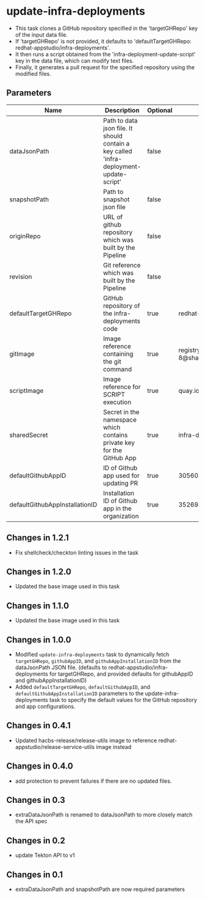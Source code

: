 # update-infra-deployments

* This task clones a GitHub repository specified in the 'targetGHRepo' key of the input data file.
* If 'targetGHRepo' is not provided, it defaults to 'defaultTargetGHRepo: redhat-appstudio/infra-deployments'.
* It then runs a script obtained from the 'infra-deployment-update-script' key in the data file, which can modify text files.
* Finally, it generates a pull request for the specified repository using the modified files.


## Parameters
| Name                           | Description                                                                                  | Optional | Default Value                                                                                                                                    |
|--------------------------------|----------------------------------------------------------------------------------------------|----------|--------------------------------------------------------------------------------------------------------------------------------------------------|
| dataJsonPath                   | Path to data json file. It should contain a key called 'infra-deployment-update-script'      | false    |                                                                                                                                                  |
| snapshotPath                   | Path to snapshot json file                                                                   | false    |                                                                                                                                                  |
| originRepo                     | URL of github repository which was built by the Pipeline                                     | false    |                                                                                                                                                  |
| revision                       | Git reference which was built by the Pipeline                                                | false    |                                                                                                                                                  |
| defaultTargetGHRepo            | GitHub repository of the infra-deployments code                                              | true     | redhat-appstudio/infra-deployments                                                                                                               |
| gitImage                       | Image reference containing the git command                                                   | true     | registry.redhat.io/openshift-pipelines/pipelines-git-init-rhel8:v1.8.2-8@sha256:a538c423e7a11aae6ae582a411fdb090936458075f99af4ce5add038bb6983e8 |
| scriptImage                    | Image reference for SCRIPT execution                                                         | true     | quay.io/mkovarik/ose-cli-git:4.11                                                                                                                |
| sharedSecret                   | Secret in the namespace which contains private key for the GitHub App                        | true     | infra-deployments-pr-creator                                                                                                                     |
| defaultGithubAppID             | ID of Github app used for updating PR                                                        | true     | 305606                                                                                                                                           |
| defaultGithubAppInstallationID | Installation ID of Github app in the organization                                            | true     | 35269675                                                                                                                                         |

## Changes in 1.2.1
* Fix shellcheck/checkton linting issues in the task

## Changes in 1.2.0
* Updated the base image used in this task

## Changes in 1.1.0
* Updated the base image used in this task

## Changes in 1.0.0
* Modified `update-infra-deployments` task to dynamically fetch
  `targetGHRepo`, `githubAppID`, and `githubAppInstallationID` from the dataJsonPath JSON file.
  (defaults to redhat-appstudio/infra-deployments for targetGHRepo,
  and provided defaults for githubAppID and githubAppInstallationID)
* Added `defaultTargetGHRepo`, `defaultGithubAppID`, and `defaultGithubAppInstallationID` parameters
  to the update-infra-deployments task to specify the default values
  for the GitHub repository and app configurations.

## Changes in 0.4.1
* Updated hacbs-release/release-utils image to reference redhat-appstudio/release-service-utils image instead

## Changes in 0.4.0
* add protection to prevent failures if there are no updated files.

## Changes in 0.3
* extraDataJsonPath is renamed to dataJsonPath to more closely match the API spec

## Changes in 0.2
* update Tekton API to v1

## Changes in 0.1
* extraDataJsonPath and snapshotPath are now required parameters
